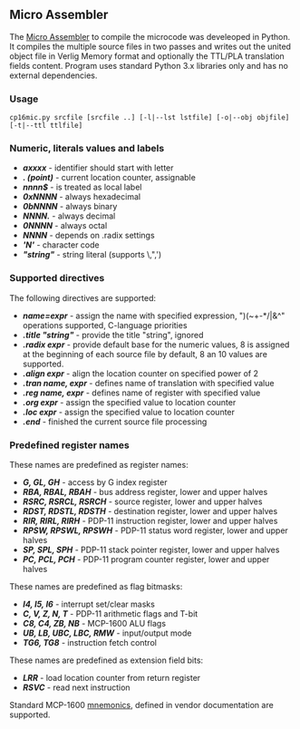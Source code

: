 ## Micro Assembler

The [Micro Assembler](/lsi/rom/tools/cp16mic.py) to compile the microcode
was develeoped in Python. It compiles the multiple source files in two
passes and writes out the united object file in Verlig Memory format
and optionally the TTL/PLA translation fields content. Program uses standard
Python 3.x libraries only and has no external dependencies.

### Usage

```
cp16mic.py srcfile [srcfile ..] [-l|--lst lstfile] [-o|--obj objfile] [-t|--ttl ttlfile]
```

### Numeric, literals values and labels
- **_axxxx_** - identifier should start with letter
- **_. (point)_** - current location counter, assignable
- **_nnnn$_** - is treated as local label
- **_0xNNNN_** - always hexadecimal
- **_0bNNNN_** - always binary
- **_NNNN._** - always decimal
- **_0NNNN_** - always octal
- **_NNNN_** - depends on .radix settings
- **_'N'_** - character code
- **_"string"_** - string literal (supports \\,\",\')

### Supported directives

The following directives are supported:

- **_name=expr_** - assign the name with specified expression,
                     ")(~+-*/|&^" operations supported, C-language priorities
- **_.title "string"_** - provide the title "string", ignored
- **_.radix expr_** - provide default base for the numeric values,
                      8 is assigned at the beginning of each source file by default,
                      8 an 10 values are supported.
- **_.align expr_** - align the location counter on specified power of 2
- **_.tran name, expr_** - defines name of translation with specified value
- **_.reg name, expr_** - defines name of register with specified value
- **_.org expr_** - assign the specified value to location counter
- **_.loc expr_** - assign the specified value to location counter
- **_.end_** - finished the current source file processing

### Predefined register names

These names are predefined as register names:
- **_G, GL, GH_** - access by G index register
- **_RBA, RBAL, RBAH_** - bus address register, lower and upper halves
- **_RSRC, RSRCL, RSRCH_** - source register,  lower and upper halves
- **_RDST, RDSTL, RDSTH_** - destination register, lower and upper halves
- **_RIR, RIRL, RIRH_**  - PDP-11 instruction register, lower and upper halves
- **_RPSW, RPSWL, RPSWH_**  - PDP-11 status word register, lower and upper halves
- **_SP, SPL, SPH_**  - PDP-11 stack pointer register, lower and upper halves
- **_PC, PCL, PCH_**  - PDP-11 program counter register, lower and upper halves

These names are predefined as flag bitmasks:
- **_I4, I5, I6_** - interrupt set/clear masks
- **_C, V, Z, N, T_** - PDP-11 arithmetic flags and T-bit
- **_C8, C4, ZB, NB_** - MCP-1600 ALU flags
- **_UB, LB, UBC, LBC, RMW_** - input/output mode
- **_TG6, TG8_** - instruction fetch control

These names are predefined as extension field bits:
- **_LRR_** - load location counter from return register
- **_RSVC_** - read next instruction

Standard MCP-1600 [mnemonics](/lsi/rom/doc/mcp1600.pdf),
defined in vendor documentation are supported.

